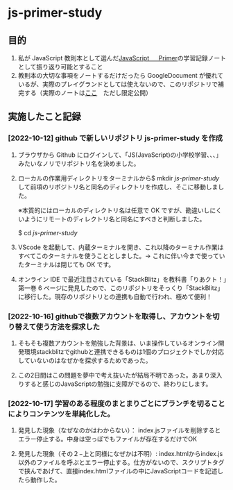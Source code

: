 # js-primer-study

## 目的

1. 私が JavaScript 教則本として選んだ[JavaScript 　 Primer](https://jsprimer.net/)の学習記録ノートとして振り返り可能とすること
1. 教則本の大切な事項をノートするだけだったら GoogleDocument が優れているが、実際のプレイグランドとしては使えないので、このリポジトリで補完する（実際のノートは[ここ](https://docs.google.com/document/d/19ZSQ25mYEGXZvKF9ILHM695dGOrU9meK63W5PBmzHYA/edit#heading=h.ob8z6lr3yyo1)　ただし限定公開）

## 実施したこと記録

### [2022-10-12] github で新しいリポジトリ js-primer-study を作成

1. ブラウザから Github にログインして、「JS(JavaScript)の小学校学習、、、」みたいなノリでリポジトリ名を決めました。

1. ローカルの作業用ディレクトリをターミナルから$ mkdir _js-primer-study_ して前項のリポジトリ名と同名のディレクトリを作成し、そこに移動しました。

   ※本質的にはローカルのディレクトリ名は任意で OK ですが、勘違いしにくいようにリモートのディレクトリ名と同名にすべきと判断しました。

   $ cd _js-primer-study_

1. VScode を起動して、内蔵ターミナルを開き、これ以降のターミナル作業はすべてこのターミナルを使うこととしました。→ これに伴い今まで使っていたターミナルは閉じても OK です。

1. オンライン IDE で最近注目されている「StackBlitz」を教科書「りあクト！」第一巻 6 ページに発見したので、このリポジトリをそっくり「StackBlitz」に移行した。現存のリポジトリとの連携も自動で行われ、極めて便利！

### [2022-10-16] githubで複数アカウントを取得し、アカウントを切り替えて使う方法を探求した

1. そもそも複数アカウントを勉強した背景は、いま操作しているオンライン開発環境stackblitzでgithubと連携できるものは1個のプロジェクトでしか対応していないのはなぜかを探求するためであった。

1. この2日間はこの問題を夢中で考え抜いたが結局不明であった。あまり深入りすると感じのJavaScriptの勉強に支障がでるので、終わりにします。

### [2022-10-17] 学習のある程度のまとまりごとにブランチを切ることによりコンテンツを単純化した。  

1. 発見した現象（なぜなのかはわからない）： index.jsファイルを削除するとエラー停止する。中身は空っぽでもファイルが存在するだけでOK

1. 発見した現象（その２−上と同様になぜかは不明）: index.htmlからindex.js以外のファイルを呼ぶとエラー停止する。仕方がないので、スクリプトタグで挟んであげて、直接index.htmlファイルの中にJavaScriptコードを記述したら動作した。
